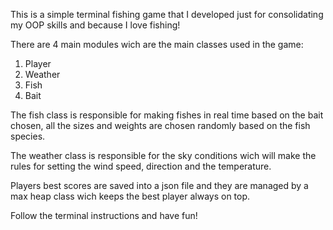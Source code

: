 This is a simple terminal fishing game that I developed just for consolidating my OOP skills and because I love fishing!

There are 4 main modules wich are the main classes used in the game: 
1) Player
2) Weather
3) Fish
4) Bait

The fish class is responsible for making fishes in real time based on the bait chosen, all the sizes and weights are chosen randomly based on the fish species.

The weather class is responsible for the sky conditions wich will make the rules for setting the wind speed, direction and the temperature.

Players best scores are saved into a json file and they are managed by a max heap class wich keeps the best player always on top.


Follow the terminal instructions and have fun!
